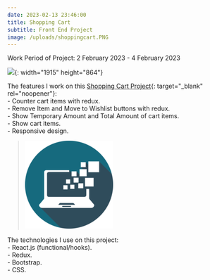 ```yaml
---
date: 2023-02-13 23:46:00
title: Shopping Cart
subtitle: Front End Project
image: /uploads/shoppingcart.PNG
---
```

Work Period of Project: 2 February 2023 - 4 February 2023

![](/uploads/shoppingcart1.PNG){: width="1915" height="864"}

The features I work on this [Shopping Cart Project](https://cart-shopping-redux.netlify.app/){: target="_blank" rel="noopener"}\:<br>\- Counter cart items with redux.<br>\- Remove Item and Move to Wishlist buttons with redux.<br>\- Show Temporary Amount and Total Amount of cart items.<br>\- Show cart items.<br>\- Responsive design.

> ![](/uploads/information-technology-icon-clipart-1-1-1.png)

The technologies I use on this project:<br>\- React.js (functional/hooks).<br>\- Redux.<br>\- Bootstrap.<br>\- CSS.